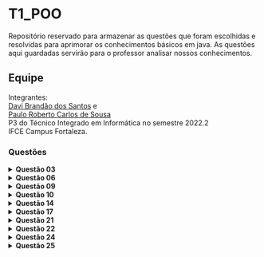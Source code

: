 <html>
  <body>
    <h1> T1_POO </h1>
Repositório reservado para armazenar as questões que foram escolhidas e resolvidas para aprimorar os conhecimentos básicos em java. As questões aqui guardadas servirão para o professor analisar nossos conhecimentos. 

<h2> Equipe </h2>
Integrantes: <br>
<a title = "Você será direcionado ao perfil nessa mesma aba" href = "https://github.com//DaviCaroco" >Davi Brandão dos Santos</a> e<br>
<a title = "Você será direcionado ao perfil nessa mesma aba" href = "https://github.com//PRoberto23">Paulo Roberto Carlos de Sousa</a><br>
P3 do Técnico Integrado em Informática no semestre 2022.2 <br>
IFCE Campus Fortaleza.<br>

<h3>Questões</h3>
<details><summary><b>Questão 03</b></summary>
  <p> Faça um programa que receba o salário de um funcionário, calcule e mostre o novo salário, sabendo-se que este sofreu um aumento de 25%. Nesse código o usuário deve digitar o seu salário atual, o código mostrará como vai ficar esse mesmo sálario porém dessa vez, com um aumento de 25%. </p>
  </details>
<details><summary><b>Questão 06</b></summary>
  <p> Faça um programa que receba o salário-base de um funcionário, calcule e mostre o salário a receber, sabendo que esse funcionário tem gratificação de 5% sobre o salário base e paga imposto de 7% sobre o salário-base. </p>
  </details>
  <details><summary><b>Questão 09</b></summary>
  <p> Faça um programa que calcule e mostre a área de um triângulo. <br>
       Sabe-se que: Área = (base*altura)/2. </p>
  </details>
  <details><summary><b>Questão 10</b></summary>
  <p>Faça um programa que calcule e mostre a área de um círculo. <br>
     Sabendo-se que: Área = π R^2.</p>
  </details>
  <details><summary><b>Questão 14</b></summary>
  <p>Faça um programa que receba o ano de nascimento de uma pessoa e o ano atual, calcule e mostre: <br>
    a) a idade dessa pessoa; <br>
    b) quantos anos essa pessoa terá em 2005.</p>
  </details>
  <details><summary><b>Questão 17</b></summary>
  <p>Um trabalhador recebeu seu salário e o depositou em sua conta corrente bancária. Esse trabalhador emitiu dois cheques e agora deseja saber seu salário atual. Sabe-se que cada operação bancária de retirada paga CPMF de 0,38% e o salário inicial da conta está zerado.</p>
  </details>
  <details><summary><b>Questão 21</b></summary>
  <p>Faça um programa para calcular e mostrar a que distância deve estar uma escada da parede. O usuário deve fornecer o tamanho da escada e a altura em que deseja pregar o quadro. Lembre-se que o tamanho da escada deve ser maior qua a altura que se deseja alcançar</p>
  </details>
 <details><summary><b>Questão 22</b></summary>
  <p>Sabe-se que o quilowatt de energia custa um quinto do salário mínimo. Faça um programa que receba o valor do salário mínimo e a quantidade de quilowatts consumida por uma residência. Calcule e mostre: <br>
a) O valor, em reais, de cada quilowatt; <br>
b) O valor, em reais, a ser pago por essa residência; <br>
c) O valor, em reais, a ser pago com desconto de 15%.</p>
  </details>
   <details><summary><b>Questão 24</b></summary>
  <p>Faça um programa que receba uma hora formada por hora e minutos (um número real), calcule e mostre a hora digitada apenas em minutos. Lembre-se de que: <br>
 <ul type = "circle"> 
   <li> para quatro e meia deve-se digitar 4.30; <br>
   <li> os minutos vão de 0 a 60.
  </ul></p>
  </details>
   <details><summary><b>Questão 25</b></summary>
  <p>Faça um programa que receba o custo de um espetáculo teatral e o preço do convite desse espetáculo. Esse preograma deve calcular e mostrar a quantidade de convites que devem ser vendidos para que pelo menos o custo do espetáculo seja alcançado.</p>
  </details>
</body>
</html>
